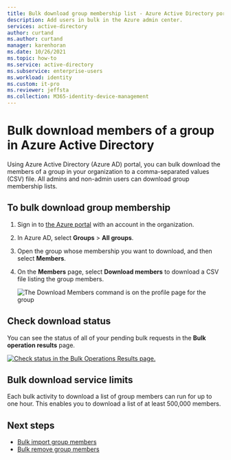 ```yaml
---
title: Bulk download group membership list - Azure Active Directory portal | Microsoft Docs
description: Add users in bulk in the Azure admin center. 
services: active-directory 
author: curtand
ms.author: curtand
manager: karenhoran
ms.date: 10/26/2021
ms.topic: how-to
ms.service: active-directory
ms.subservice: enterprise-users
ms.workload: identity
ms.custom: it-pro
ms.reviewer: jeffsta
ms.collection: M365-identity-device-management
---
```


# Bulk download members of a group in Azure Active Directory

Using Azure Active Directory (Azure AD) portal, you can bulk download the members of a group in your organization to a comma-separated values (CSV) file. All admins and non-admin users can download group membership lists.

## To bulk download group membership

1. Sign in to [the Azure portal](https://portal.azure.com) with an account in the organization.
1. In Azure AD, select **Groups** > **All groups**.
1. Open the group whose membership you want to download, and then select **Members**.
1. On the **Members** page, select **Download members** to download a CSV file listing the group members.

   ![The Download Members command is on the profile page for the group](./media/groups-bulk-download-members/download-panel.png)

## Check download status

You can see the status of all of your pending bulk requests in the **Bulk operation results** page.

[![Check status in the Bulk Operations Results page.](./media/groups-bulk-download-members/bulk-center.png)](./media/groups-bulk-download-members/bulk-center.png#lightbox)

## Bulk download service limits

Each bulk activity to download a list of group members can run for up to one hour. This enables you to download a list of at least 500,000 members.

## Next steps

- [Bulk import group members](groups-bulk-import-members.md)
- [Bulk remove group members](groups-bulk-download-members.md)

